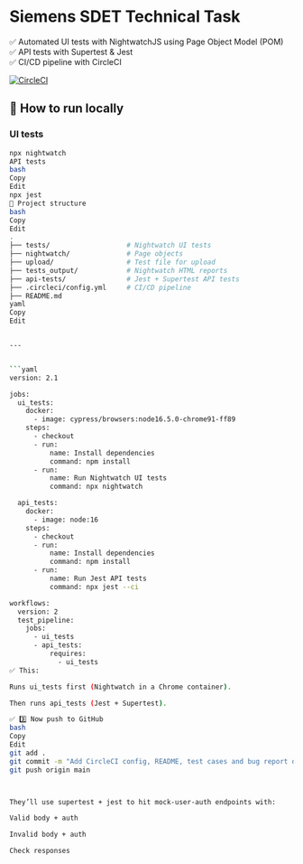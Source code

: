 # Siemens SDET Technical Task

✅ Automated UI tests with NightwatchJS using Page Object Model (POM)  
✅ API tests with Supertest & Jest  
✅ CI/CD pipeline with CircleCI

[![CircleCI](https://circleci.com/gh/Gerges11/Seimens_Task.svg?style=shield)](https://app.circleci.com/pipelines/github/Gerges11/Seimens_Task)


## 🚀 How to run locally

### UI tests
```bash
npx nightwatch
API tests
bash
Copy
Edit
npx jest
📁 Project structure
bash
Copy
Edit
.
├── tests/                   # Nightwatch UI tests
├── nightwatch/              # Page objects
├── upload/                  # Test file for upload
├── tests_output/            # Nightwatch HTML reports
├── api-tests/               # Jest + Supertest API tests
├── .circleci/config.yml     # CI/CD pipeline
├── README.md
yaml
Copy
Edit


---


```yaml
version: 2.1

jobs:
  ui_tests:
    docker:
      - image: cypress/browsers:node16.5.0-chrome91-ff89
    steps:
      - checkout
      - run:
          name: Install dependencies
          command: npm install
      - run:
          name: Run Nightwatch UI tests
          command: npx nightwatch

  api_tests:
    docker:
      - image: node:16
    steps:
      - checkout
      - run:
          name: Install dependencies
          command: npm install
      - run:
          name: Run Jest API tests
          command: npx jest --ci

workflows:
  version: 2
  test_pipeline:
    jobs:
      - ui_tests
      - api_tests:
          requires:
            - ui_tests
✅ This:

Runs ui_tests first (Nightwatch in a Chrome container).

Then runs api_tests (Jest + Supertest).

✅ 3️⃣ Now push to GitHub
bash
Copy
Edit
git add .
git commit -m "Add CircleCI config, README, test cases and bug report docs"
git push origin main



They’ll use supertest + jest to hit mock-user-auth endpoints with:

Valid body + auth

Invalid body + auth

Check responses
